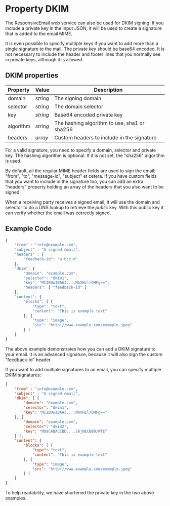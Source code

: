 # Property DKIM

The ResponsiveEmail web service can also be used for DKIM signing. If you include 
a private key in the input JSON, it will be used to create a signature that is 
added to the email MIME.

It is even possible to specify multiple keys if you want to add more than a single 
signature to the mail. The private key should be base64 encoded. It is not 
necessary to include the header and footer lines that you normally see in private 
keys, although it is allowed.

## DKIM properties

| Property  | Value    | Description                                      |
|:----------|----------|--------------------------------------------------|
| domain    | _string_ | The signing domain                               |
| selector  | _string_ | The domain selector                              |
| key       | _string_ | Base64 encoded private key                       |
| algorithm | _string_ | The hashing algorithm to use, sha1 or sha256     |
| headers   | _array_  | Custom headers to include in the signature       |

For a valid signature, you need to specify a domain, selector and private key. 
The hashing algorithm is optional. If it is not set, the "sha256" algorithm is used. 

By default, all the regular MIME header fields are used to sign the email: "from", 
"to", "message-id", "subject" et cetera. If you have custom fields that you want 
to include in the signature too, you can add an extra "headers" property holding 
an array of the headers that you also want to be signed.

When a receiving party receives a signed email, it will use the domain and selector 
to do a DNS lookup to retrieve the _public_ key. With this public key it can verify 
whether the email was correctly signed.

## Example Code

```javascript
{
    "from" : "info@example.com",
    "subject" : "A signed email",
    "headers" : {
        "feedback-id": "a:b:c:d"
    },
    "dkim": {
        "domain": "example.com",
        "selector": "dkim1",
        "key": "MIIBOwIBAAJ....MbXHLl/QHFg==",
        "headers": [ "feedback-id" ]
    },
    "content": {
        "blocks": [ {
            "type": "text",
            "content": "This is example text"
        }, {
            "type": "image",
            "src": "http://www.example.com/example.jpeg"
        } ]
    }
}
```

The above example demonstrates how you can add a DKIM signature to your email.
It is an advanced signature, because it will also sign the custom "feedback-id"
header.

If you want to add multiple signatures to an email, you can specify multiple 
DKIM signatures:

```json
{
    "from" : "info@example.com",
    "subject" : "A signed email",
    "dkim": [ {
        "domain": "example.com",
        "selector": "dkim1",
        "key": "MIIBOwIBAAJ....MbXHLl/QHFg=="
    }, {
        "domain": "example.com",
        "selector": "dkim2",
        "key": "MD8CAQACCQD....2AjNECBB0/WTE"
    } ],
    "content": {
        "blocks": [ {
            "type": "text",
            "content": "This is example text"
        }, {
            "type": "image",
            "src": "http://www.example.com/example.jpeg"
        } ]
    }
}
```

To help readability, we have shortened the private key in the two above examples. 
